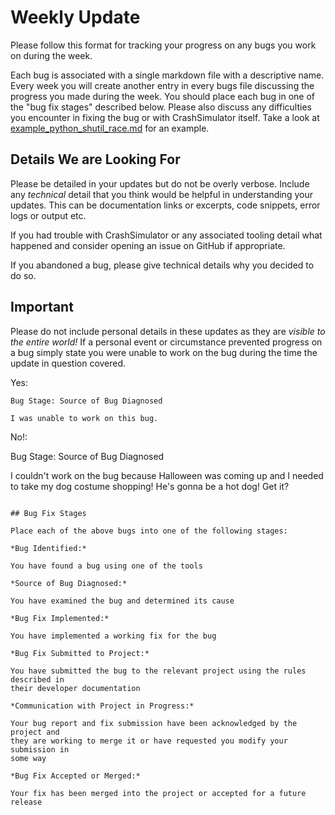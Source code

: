 # Weekly Update

Please follow this format for tracking your progress on any bugs you work
on during the week.

Each bug is associated with a single markdown file with a descriptive name.
Every week you will create another entry in every bugs file discussing the
progress you made during the week.  You should place each bug in one of the
"bug fix stages" described below.  Please also discuss any difficulties you
encounter in fixing the bug or with CrashSimulator itself.  Take a look at
[example\_python\_shutil\_race.md](example_python_shutil_race.md) for an
example.


## Details We are Looking For

Please be detailed in your updates but do not be overly verbose.  Include
any _technical_ detail that you think would be helpful in understanding
your updates.  This can be documentation links or excerpts, code snippets,
error logs or output etc.

If you had trouble with CrashSimulator or any associated tooling detail
what happened and consider opening an issue on GitHub if appropriate.

If you abandoned a bug, please give technical details why you decided to do
so.

## Important

Please do not include personal details in these updates as they are
*visible to the entire world!*  If a personal event or circumstance
prevented progress on a bug simply state you were unable to work on the bug
during the time the update in question covered.

Yes:
```
Bug Stage: Source of Bug Diagnosed

I was unable to work on this bug.

```

No!:

Bug Stage: Source of Bug Diagnosed

I couldn't work on the bug because Halloween was coming up and I needed to
take my dog costume shopping!  He's gonna be a hot dog! Get it?

```

## Bug Fix Stages

Place each of the above bugs into one of the following stages:

*Bug Identified:*

You have found a bug using one of the tools

*Source of Bug Diagnosed:*

You have examined the bug and determined its cause

*Bug Fix Implemented:*

You have implemented a working fix for the bug

*Bug Fix Submitted to Project:*

You have submitted the bug to the relevant project using the rules described in
their developer documentation

*Communication with Project in Progress:*

Your bug report and fix submission have been acknowledged by the project and
they are working to merge it or have requested you modify your submission in
some way

*Bug Fix Accepted or Merged:*

Your fix has been merged into the project or accepted for a future release
